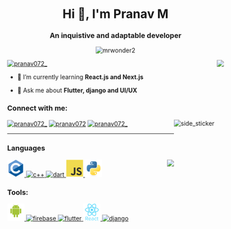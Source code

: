 <h1 align="center">Hi 👋, I'm Pranav M</h1>
<h3 align="center">An inquistive and adaptable developer</h3>

<p align="center"> <img src="https://komarev.com/ghpvc/?username=trulyPranav&label=Profile%20Views&color=0e75b6&style=flat" alt="mrwonder2" /> </p>

<p align="left"> <a href="https://twitter.com/pranav072_" target="blank"><img src="https://img.shields.io/twitter/follow/pranav072_?logo=twitter&style=for-the-badge" alt="pranav072_" /></a>
<a href="https://github.com/trulyPranav/github-readme-stats">
  <img height=200 align="right" src="https://github-readme-stats.vercel.app/api?username=trulyPranav&theme=transparent" />
</a>
</p>

- 🌱 I’m currently learning **React.js and Next.js**

- 💬 Ask me about **Flutter, django and UI/UX**

<h3 align="left">Connect with me:</h3>
<p>


<img align="right" width=100px height=100px alt="side_sticker" src="https://media.giphy.com/media/TEnXkcsHrP4YedChhA/giphy.gif" />

<a href="https://twitter.com/pranav072_" target="blank"><img align="center" src="https://raw.githubusercontent.com/rahuldkjain/github-profile-readme-generator/master/src/images/icons/Social/twitter.svg" alt="pranav072_" height="30" width="40" /></a>
<a href="https://linkedin.com/in/pranav072" target="blank"><img align="center" src="https://raw.githubusercontent.com/rahuldkjain/github-profile-readme-generator/master/src/images/icons/Social/linked-in-alt.svg" alt="pranav072" height="30" width="40" /></a>
<a href="https://instagram.com/pranav072_" target="blank"><img align="center" src="https://raw.githubusercontent.com/rahuldkjain/github-profile-readme-generator/master/src/images/icons/Social/instagram.svg" alt="pranav072_" height="30" width="40" /></a>
</p>
<p> 
<hr>
<h3 align="left">Languages</h3>
<a href="https://github.com/trulyPranav/convoychat">
  <img height=200 align="right" src="https://github-readme-stats.vercel.app/api/top-langs?username=trulyPranav&layout=compact&langs_count=8&card_width=435&theme=transparent" />
</a>
<a href="https://www.cprogramming.com/" target="_blank" rel="noreferrer"> <img src="https://raw.githubusercontent.com/devicons/devicon/master/icons/c/c-original.svg" alt="c" width="40" height="40"/> </a>
<a href="https://www.cprogramming.com/" target="_blank" rel="noreferrer"> <img src="https://raw.githubusercontent.com/devicons/devicon/master/icons/cpp/cpp-original.svg" alt="c++" width="40" height="40"/> </a>
<a href="https://dart.dev" target="_blank" rel="noreferrer"> <img src="https://www.vectorlogo.zone/logos/dartlang/dartlang-icon.svg" alt="dart" width="40" height="40"/> </a> 
<a href="https://developer.mozilla.org/en-US/docs/Web/JavaScript" target="_blank" rel="noreferrer"> <img src="https://raw.githubusercontent.com/devicons/devicon/master/icons/javascript/javascript-original.svg" alt="javascript" width="40" height="40"/> </a> 
<a href="https://www.python.org" target="_blank" rel="noreferrer"> <img src="https://raw.githubusercontent.com/devicons/devicon/master/icons/python/python-original.svg" alt="python" width="40" height="40"/> </a>
</p>
<p>
<h3 align="left">Tools:</h3>
<a href="https://developer.android.com" target="_blank" rel="noreferrer"> <img src="https://raw.githubusercontent.com/devicons/devicon/master/icons/android/android-original-wordmark.svg" alt="android" width="40" height="40"/> </a>
<a href="https://firebase.google.com/" target="_blank" rel="noreferrer"> <img src="https://www.vectorlogo.zone/logos/firebase/firebase-icon.svg" alt="firebase" width="40" height="40"/> </a> 
<a href="https://flutter.dev" target="_blank" rel="noreferrer"> <img src="https://www.vectorlogo.zone/logos/flutterio/flutterio-icon.svg" alt="flutter" width="40" height="40"/> </a>
<a href="https://reactjs.org/" target="_blank" rel="noreferrer"> <img src="https://raw.githubusercontent.com/devicons/devicon/master/icons/react/react-original-wordmark.svg" alt="react" width="40" height="40"/> </a>
<a href="https://www.djangoproject.com/" target="_blank" rel="noreferrer"> <img src="https://cdn.worldvectorlogo.com/logos/django.svg" alt="django" width="40" height="40"/> </a> 
</p>
